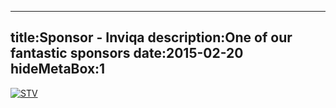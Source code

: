 ----
title:Sponsor - Inviqa
description:One of our fantastic sponsors
date:2015-02-20
hideMetaBox:1
----

[![STV](/content/media/image/inviqa-logo-small.png)][1]


[1]: http://inviqa.com